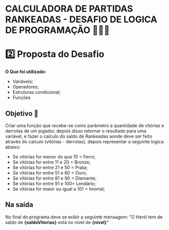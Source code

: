 # CALCULADORA DE PARTIDAS RANKEADAS - DESAFIO DE LOGICA DE PROGRAMAÇÃO 👨🏻‍💻

# 2️⃣ Proposta do Desafio 

**O Que foi utilizado:**

- Variáveis;
- Operadores;
- Estruturas condicional;
- Funções

## Objetivo 🚀

Criar uma função que recebe-se como parâmetro a quantidade de vitórias e derrotas de um jogador,
depois disso retornar o resultado para uma variável, e fazer o calculo do saldo de Rankeadas aonde deve ser feito através do calculo (vitórias - derrotas), depois representar a seguinte logica abaixo:

- Se vitórias for menor do que 10 = Ferro;
- Se vitórias for entre 11 e 20 = Bronze;
- Se vitórias for entre 21 e 50 = Prata;
- Se vitórias for entre 51 e 80 = Ouro;
- Se vitórias for entre 81 e 90 = Diamante;
- Se vitórias for entre 91 e 100= Lendário;
- Se vitórias for maior ou igual a 101 = Imortal;

## Na saída

No final do programa deve se exibir a seguinte mensagem:
"O Herói tem de saldo de **{saldoVitorias}** está no nível de **{nivel}**"

